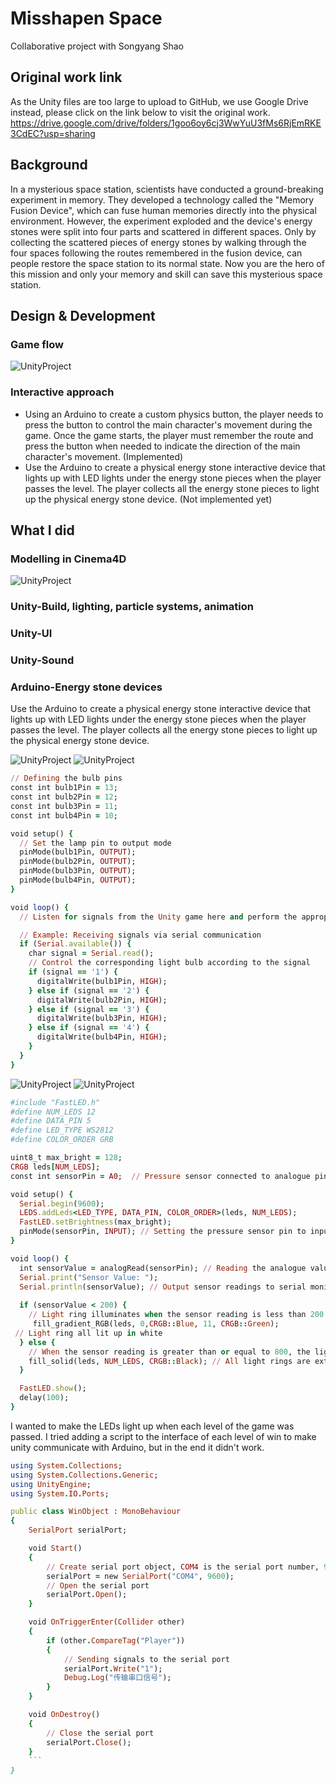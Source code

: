 # Misshapen Space
Collaborative project with Songyang Shao

## Original work link
As the Unity files are too large to upload to GitHub, we use Google Drive instead, please click on the link below to visit the original work.
https://drive.google.com/drive/folders/1goo6oy6cj3WwYuU3fMs6RjEmRKE3CdEC?usp=sharing

## Background
In a mysterious space station, scientists have conducted a ground-breaking experiment in memory. They developed a technology called the "Memory Fusion Device", which can fuse human memories directly into the physical environment. However, the experiment exploded and the device's energy stones were split into four parts and scattered in different spaces. Only by collecting the scattered pieces of energy stones by walking through the four spaces following the routes remembered in the fusion device, can people restore the space station to its normal state. Now you are the hero of this mission and only your memory and skill can save this mysterious space station.

## Design & Development
### Game flow
![UnityProject](https://github.com/wwdddq/UnityProject/blob/main/image/gameflow.png)

### Interactive approach
- Using an Arduino to create a custom physics button, the player needs to press the button to control the main character's movement during the game. Once the game starts, the player must remember the route and press the button when needed to indicate the direction of the main character's movement. (Implemented)
- Use the Arduino to create a physical energy stone interactive device that lights up with LED lights under the energy stone pieces when the player passes the level. The player collects all the energy stone pieces to light up the physical energy stone device. (Not implemented yet)

## What I did
### Modelling in Cinema4D
![UnityProject](https://github.com/wwdddq/UnityProject/blob/main/image/%E6%88%AA%E5%B1%8F2023-06-12%2001.38.11.png)

### Unity-Build, lighting, particle systems, animation

### Unity-UI

### Unity-Sound



### Arduino-Energy stone devices
Use the Arduino to create a physical energy stone interactive device that lights up with LED lights under the energy stone pieces when the player passes the level. The player collects all the energy stone pieces to light up the physical energy stone device.

![UnityProject](https://github.com/wwdddq/UnityProject/blob/main/image/led.png)
![UnityProject](https://github.com/wwdddq/UnityProject/blob/main/image/ledmap.png)
```ruby
// Defining the bulb pins
const int bulb1Pin = 13;
const int bulb2Pin = 12;
const int bulb3Pin = 11;
const int bulb4Pin = 10;

void setup() {
  // Set the lamp pin to output mode
  pinMode(bulb1Pin, OUTPUT);
  pinMode(bulb2Pin, OUTPUT);
  pinMode(bulb3Pin, OUTPUT);
  pinMode(bulb4Pin, OUTPUT);
}

void loop() {
  // Listen for signals from the Unity game here and perform the appropriate actions

  // Example: Receiving signals via serial communication
  if (Serial.available()) {
    char signal = Serial.read();
    // Control the corresponding light bulb according to the signal
    if (signal == '1') {
      digitalWrite(bulb1Pin, HIGH);  
    } else if (signal == '2') {
      digitalWrite(bulb2Pin, HIGH); 
    } else if (signal == '3') {
      digitalWrite(bulb3Pin, HIGH); 
    } else if (signal == '4') {
      digitalWrite(bulb4Pin, HIGH); 
    }
  }
}
```

![UnityProject](https://github.com/wwdddq/UnityProject/blob/main/image/ring.png)
![UnityProject](https://github.com/wwdddq/UnityProject/blob/main/image/ringmap.png)
```ruby
#include "FastLED.h"
#define NUM_LEDS 12
#define DATA_PIN 5
#define LED_TYPE WS2812
#define COLOR_ORDER GRB

uint8_t max_bright = 128;
CRGB leds[NUM_LEDS];
const int sensorPin = A0;  // Pressure sensor connected to analogue pin A0

void setup() {
  Serial.begin(9600); 
  LEDS.addLeds<LED_TYPE, DATA_PIN, COLOR_ORDER>(leds, NUM_LEDS);
  FastLED.setBrightness(max_bright);
  pinMode(sensorPin, INPUT); // Setting the pressure sensor pin to input mode
}

void loop() {
  int sensorValue = analogRead(sensorPin); // Reading the analogue values of the sensors
  Serial.print("Sensor Value: ");
  Serial.println(sensorValue); // Output sensor readings to serial monitor
  
  if (sensorValue < 200) {
    // Light ring illuminates when the sensor reading is less than 200
     fill_gradient_RGB(leds, 0,CRGB::Blue, 11, CRGB::Green);
 // Light ring all lit up in white
  } else {
    // When the sensor reading is greater than or equal to 800, the light ring goes out
    fill_solid(leds, NUM_LEDS, CRGB::Black); // All light rings are extinguished
  }

  FastLED.show();
  delay(100); 
}
```
I wanted to make the LEDs light up when each level of the game was passed. I tried adding a script to the interface of each level of win to make unity communicate with Arduino, but in the end it didn't work.
```ruby
using System.Collections;
using System.Collections.Generic;
using UnityEngine;
using System.IO.Ports;

public class WinObject : MonoBehaviour
{
    SerialPort serialPort;

    void Start()
    {
        // Create serial port object, COM4 is the serial port number, 9600 is the baud rate
        serialPort = new SerialPort("COM4", 9600);
        // Open the serial port
        serialPort.Open();
    }

    void OnTriggerEnter(Collider other)
    {
        if (other.CompareTag("Player"))
        {
            // Sending signals to the serial port
            serialPort.Write("1");
            Debug.Log("传输串口信号");
        }
    }

    void OnDestroy()
    {
        // Close the serial port
        serialPort.Close();
    }
    ```
}
